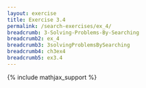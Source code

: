 ```yaml
---
layout: exercise
title: Exercise 3.4
permalink: /search-exercises/ex_4/
breadcrumb: 3-Solving-Problems-By-Searching
breadcrumb2: ex_4
breadcrumb3: 3solvingProblemsBySearching
breadcrumb4: ch3ex4
breadcrumb5: ex3.4
---
```


{% include mathjax_support %}

